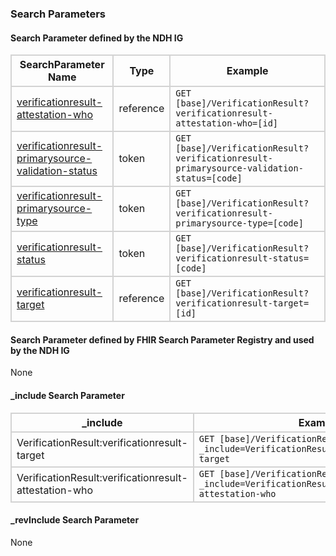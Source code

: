 ### Search Parameters
#### Search Parameter defined by the NDH IG
<style>
    th{border: solid 2px lightgrey;}
    td{border: solid 2px lightgrey;}
</style>

| **SearchParameter Name** | **Type** | **Example** |
|---------------------------|----------|-------------|
| [verificationresult-attestation-who](SearchParameter-verificationresult-attestation-who.html) | reference | `GET [base]/VerificationResult?verificationresult-attestation-who=[id]`|
| [verificationresult-primarysource-validation-status](SearchParameter-verificationresult-primarysource-validation-status.html) | token |`GET [base]/VerificationResult?verificationresult-primarysource-validation-status=[code]` |
| [verificationresult-primarysource-type](SearchParameter-verificationresult-primarysource-type.html) | token | `GET [base]/VerificationResult?verificationresult-primarysource-type=[code]`|
| [verificationresult-status](SearchParameter-verificationresult-status.html) | token | `GET [base]/VerificationResult?verificationresult-status=[code]`|
| [verificationresult-target](SearchParameter-verificationresult-target.html) | reference | `GET [base]/VerificationResult?verificationresult-target=[id]`|

#### Search Parameter defined by FHIR Search Parameter Registry and used by the NDH IG 
None

#### _include Search Parameter
<style>  
    th{border: solid 2px lightgrey;}
    td{border: solid 2px lightgrey;}
</style>

| **_include** | **Example** |
|--------------|-------------|
| VerificationResult:verificationresult-target | `GET [base]/VerificationResult?_include=VerificationResult:verificationresult-target` |
| VerificationResult:verificationresult-attestation-who | `GET [base]/VerificationResult?_include=VerificationResult:verificationresult-attestation-who` |

#### _revInclude Search Parameter
None



